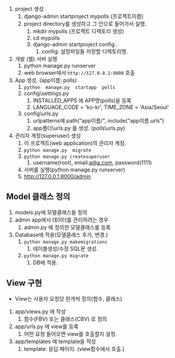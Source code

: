 1. project 생성
   1. django-admin  startproject  mypolls  (프로젝트이름)
   2. project directory를 생성하고 그 안으로 들어가서 실행.
      1. mkdir mypolls   (프로젝트 디렉토리 생성)
      2. cd mypolls
      3. django-admin  startproject  config   . 
         1. config: 설정파일들 저장할 디렉토리명.
2. 개발 (웹) 서버 실행
   1. python manage.py runserver
   2. web browser에서 `http://127.0.0.1:8000`  호출
3. App 생성. (app이름: polls)
   1. `python  manage.py  startapp  polls`
   2. config\settings.py
      1. INSTALLED_APPS 에 APP명(polls)을 등록
      2. LANGUAGE_CODE = 'ko-kr', TIME_ZONE = 'Asia/Seoul'
   3. config\urls.py
      1. urlpatterns에 path("app이름/", include("app이름.urls")
      2. app폴더\urls.py 를 생성. (polls\urls.py)
4. 관리자 계정(superuser) 생성
   1. 이 프로젝트(web application)의 관리자 계정.
   2. `python manage.py  migrate`
   3. `python manage.py createsuperuser`
      1. username(root), email:a@a.com, password(1111)
   4. 서버를 실행(python manage.py runserver)
   5. http://127.0.0.1:8000/admin

## Model 클래스 정의
1. models.py에 모델클래스들 정의
2. admin app에서 데이터를 관리하려는 경우
   1. admin.py 에 정의한 모델클래스를 등록
3. Database에 적용(모델클래스 추가, 변경.)
   1. `python manage.py makemigrations` 
      1. 테이블생성/수정 SQL문 생성.
   2. `python manage.py migrate`
      1. DB에 적용.

## View 구현
- View는 사용자 요청당 한개씩 정의(함수, 클래스)
1. app/views.py 에 작성
   1. 함수(FBV) 또는 클래스(CBV) 로 정의
2. app/urls.py 에 view를 등록
   1. 어떤 요청 들어오면 view를 호출할지 설정.
3. app/templates 에 template을 작성
   1. template: 응답 페이지. (view함수에서 호출.)


